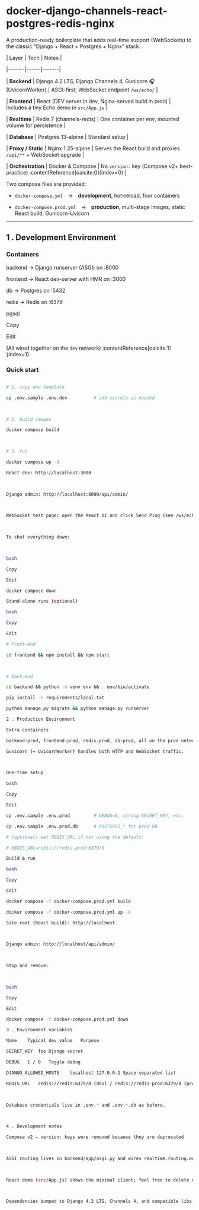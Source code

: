 # docker-django-channels-react-postgres-redis-nginx 

 

A production-ready boilerplate that adds real-time support (WebSockets) to the classic “Django + React + Postgres + Nginx” stack. 

 

| Layer | Tech | Notes | 

|-------|------|-------| 

| **Backend** | Django 4.2 LTS, Django Channels 4, Gunicorn 🎧 (UvicornWorker) | ASGI-first; WebSocket endpoint `/ws/echo/` | 

| **Frontend** | React (DEV server in dev, Nginx-served build in prod) | Includes a tiny Echo demo in `src/App.js` | 

| **Realtime** | Redis 7 (channels-redis) | One container per env, mounted volume for persistence | 

| **Database** | Postgres 13-alpine | Standard setup | 

| **Proxy / Static** | Nginx 1.25-alpine | Serves the React build and proxies `/api/**` + WebSocket upgrade | 

| **Orchestration** | Docker & Compose | No `version:` key (Compose v2+ best-practice) :contentReference[oaicite:0]{index=0} | 

 

Two compose files are provided: 

 

* `docker-compose.yml` → **development**, hot-reload, four containers   

* `docker-compose.prod.yml` → **production**, multi-stage images, static React build, Gunicorn-Uvicorn 

 

--- 

 

## 1 .  Development Environment 

 

### Containers 

 

backend → Django runserver (ASGI) on :8000 

frontend → React dev-server with HMR on :3000 

db → Postgres on :5432 

redis → Redis on :6379 

 

pgsql 

Copy 

Edit 

(All wired together on the `dev` network) :contentReference[oaicite:1]{index=1} 

 

### Quick start 

 

```bash 

# 1. copy env template 

cp .env.sample .env.dev          # add secrets as needed 

 

# 2. build images 

docker compose build 

 

# 3. run 

docker compose up -d 

React dev: http://localhost:3000 

 

Django admin: http://localhost:8000/api/admin/ 

 

WebSocket test page: open the React UI and click Send Ping (see /ws/echo/).  

 

To shut everything down: 

 

bash 

Copy 

Edit 

docker compose down 

Stand-alone runs (optional) 

bash 

Copy 

Edit 

# Front-end 

cd frontend && npm install && npm start 

 

# Back-end 

cd backend && python -m venv env && . env/bin/activate 

pip install -r requirements/local.txt 

python manage.py migrate && python manage.py runserver 

2 . Production Environment 

Extra containers 

backend-prod, frontend-prod, redis-prod, db-prod, all on the prod network. 

Gunicorn (+ UvicornWorker) handles both HTTP and WebSocket traffic.  

 

One-time setup 

bash 

Copy 

Edit 

cp .env.sample .env.prod         # DEBUG=0, strong SECRET_KEY, etc. 

cp .env.sample .env.prod.db      # POSTGRES_* for prod DB 

# (optional) set REDIS_URL if not using the default: 

# REDIS_URL=redis://redis-prod:6379/0 

Build & run 

bash 

Copy 

Edit 

docker compose -f docker-compose.prod.yml build 

docker compose -f docker-compose.prod.yml up -d 

Site root (React build): http://localhost 

 

Django admin: http://localhost/api/admin/ 

 

Stop and remove: 

 

bash 

Copy 

Edit 

docker compose -f docker-compose.prod.yml down 

3 . Environment variables 

Name	Typical dev value	Purpose 

SECRET_KEY	foo	Django secret 

DEBUG	1 / 0	Toggle debug 

DJANGO_ALLOWED_HOSTS	localhost 127.0.0.1	Space-separated list 

REDIS_URL	redis://redis:6379/0 (dev) / redis://redis-prod:6379/0 (prod)	Channel layer 

 

Database credentials live in .env.* and .env.*.db as before. 

 

4 . Development notes 

Compose v2 – version: keys were removed because they are deprecated  

 

ASGI routing lives in backend/app/asgi.py and wires realtime.routing.websocket_urlpatterns. 

 

React demo (src/App.js) shows the minimal client; feel free to delete once you implement your own UI.  

 

Dependencies bumped to Django 4.2 LTS, Channels 4, and compatible libs 
